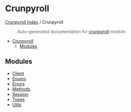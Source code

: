 # Crunpyroll

[Crunpyroll Index](../README.md#crunpyroll-index) / Crunpyroll

> Auto-generated documentation for [crunpyroll](https://github.com/stefanodvx/crunpyroll/blob/main/crunpyroll/__init__.py) module.

- [Crunpyroll](#crunpyroll)
  - [Modules](#modules)

## Modules

- [Client](./client.md)
- [Enums](enums/index.md)
- [Errors](./errors.md)
- [Methods](methods/index.md)
- [Session](./session.md)
- [Types](types/index.md)
- [Utils](./utils.md)